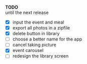 **TODO**  
until the next release
- [x] input the event and meal
- [x] export all photos in a zipfile
- [x] delete button in library
- [ ] choose a better name for the app
- [ ] cancel taking picture
- [x] event carousel
- [ ] redesign the library screen